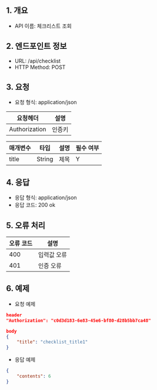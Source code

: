 ## 1. 개요
- API 이름: 체크리스트 조회

## 2. 엔드포인트 정보
- URL: /api/checklist
- HTTP Method: POST

## 3. 요청
- 요청 형식: application/json

| 요청헤더 | 설명 |
|----------|------|
| Authorization | 인증키 |

| 매개변수 | 타입 | 설명 | 필수 여부 |
|----------|------|------|----------|
| title | String | 제목 | Y |

## 4. 응답
- 응답 형식: application/json
- 응답 코드: 200 ok

## 5. 오류 처리
| 오류 코드 | 설명 |
|----------|------|
| 400 | 입력값 오류 |
| 401 | 인증 오류 |

## 6. 예제
- 요청 예제
```json
header
"Authorization": "c0d3d183-6e83-45e6-bf80-d28b5bb7ca48"

body
{
    "title": "checklist_title1"
}
```
- 응답 예제
```json
{
    "contents": 6
}
```

